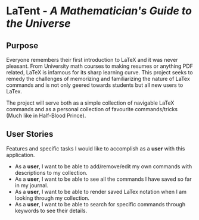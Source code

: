 # LaTent - *A Mathematician's Guide to the Universe*

## Purpose
Everyone remembers their first introduction to LaTeX and it was never pleasant.
From University math courses to making resumes or anything PDF related, LaTeX is 
infamous for its sharp learning curve. This project seeks to remedy the challenges of
memorizing and familiarizing the nature of LaTex commands and is not only geered towards students
but all new users to LaTex. 
<p>
The project will serve both as a simple collection of navigable LaTeX commands and 
as a personal collection of favourite commands/tricks (Much like in Half-Blood Prince).
</p>

## User Stories
Features and specific tasks I would like to accomplish as a **user** with this application.

- As a **user**, I want to be able to add/remove/edit my own commands with descriptions to my collection.
- As a **user**, I want to be able to see all the commands I have saved so far in my journal.
- As a **user**, I want to be able to render saved LaTex notation when I am looking through my collection.
- As a **user**, I want to be able to search for specific commands through keywords to see their details.

